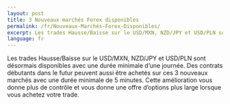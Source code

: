 ```yaml
---
layout: post
title: 3 Nouveaux marchés Forex disponibles
permalink: /fr/Nouveaux-Marchés-Forex-Disponibles/
excerpt: Les trades Hausse/Baisse sur le USD/MXN, NZD/JPY et USD/PLN sont désormais disponibles avec une durée minimale d’une journée.
language: fr
---
```


Les trades Hausse/Baisse sur le USD/MXN, NZD/JPY et USD/PLN sont désormais disponibles avec une durée minimale d’une journée. Des contrats débutants dans le futur peuvent aussi être achetés sur ces 3 nouveaux marchés avec une durée minimale de 5 minutes. Cette amélioration vous donne plus de contrôle et vous donne une offre d’options plus large lorsque vous achetez votre trade.
